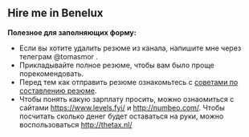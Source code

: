 ## Hire me in Benelux

**Полезное для заполняющих форму:**
* Если вы хотите удалить резюме из канала, напишите мне через телеграм @tomasmor .
* Прикладывайте полное резюме, чтобы вам было проще порекомендовать. 
* Перед тем как отправить резюме ознакомьтесь с [советами по составлению резюме](tips_cv.md). 
* Чтобы понять какую зарплату просить, можно ознаомиться с сайтами https://www.levels.fyi/ и http://numbeo.com/. Чтобы посчитать сколько денег будет оставаться на руки, можно воспользоваться http://thetax.nl/

